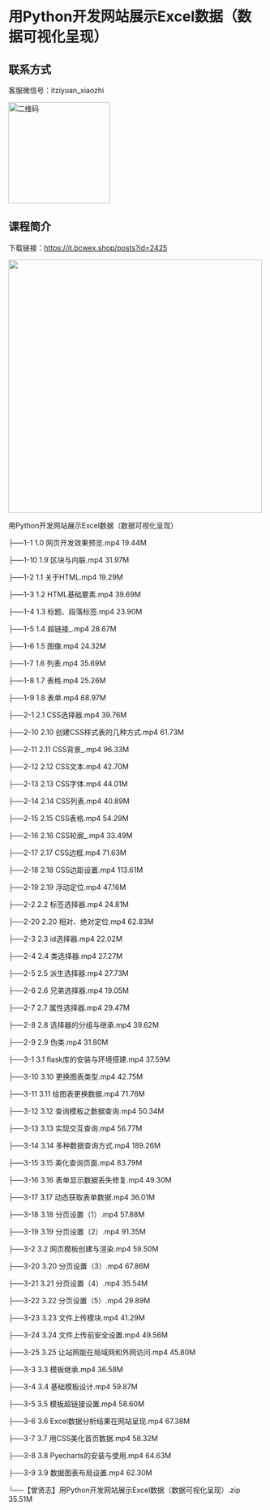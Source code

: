 # 用Python开发网站展示Excel数据（数据可视化呈现）

## 联系方式

客服微信号：itziyuan_xiaozhi

<img src="https://ziyuanyun.oss-cn-guangzhou.aliyuncs.com/common/20240614073449/666b82192834a.jpg" width="200" height="200" alt="二维码">

## 课程简介

下载链接：https://it.bcwex.shop/posts?id=2425

<img src="https://ziyuanyun.oss-cn-guangzhou.aliyuncs.com/yun/20240515183949/664490f571c1c.jpg" width="500" alt="">

  用Python开发网站展示Excel数据（数据可视化呈现）



 ├──1-1 1.0 网页开发效果预览.mp4 19.44M

 ├──1-10 1.9 区块与内联.mp4 31.97M

 ├──1-2 1.1 关于HTML.mp4 19.29M

 ├──1-3 1.2 HTML基础要素.mp4 39.69M

 ├──1-4 1.3 标题、段落标签.mp4 23.90M

 ├──1-5 1.4 超链接_.mp4 28.67M

 ├──1-6 1.5 图像.mp4 24.32M

 ├──1-7 1.6 列表.mp4 35.69M

 ├──1-8 1.7 表格.mp4 25.26M

 ├──1-9 1.8 表单.mp4 68.97M

 ├──2-1 2.1 CSS选择器.mp4 39.76M

 ├──2-10 2.10 创建CSS样式表的几种方式.mp4 61.73M

 ├──2-11 2.11 CSS背景_.mp4 96.33M

 ├──2-12 2.12 CSS文本.mp4 42.70M

 ├──2-13 2.13 CSS字体.mp4 44.01M

 ├──2-14 2.14 CSS列表.mp4 40.89M

 ├──2-15 2.15 CSS表格.mp4 54.29M

 ├──2-16 2.16 CSS轮廓_.mp4 33.49M

 ├──2-17 2.17 CSS边框.mp4 71.63M

 ├──2-18 2.18 CSS边距设置.mp4 113.61M

 ├──2-19 2.19 浮动定位.mp4 47.16M

 ├──2-2 2.2 标签选择器.mp4 24.81M

 ├──2-20 2.20 相对、绝对定位.mp4 62.83M

 ├──2-3 2.3 id选择器.mp4 22.02M

 ├──2-4 2.4 类选择器.mp4 27.27M

 ├──2-5 2.5 派生选择器.mp4 27.73M

 ├──2-6 2.6 兄弟选择器.mp4 19.05M

 ├──2-7 2.7 属性选择器.mp4 29.47M

 ├──2-8 2.8 选择器的分组与继承.mp4 39.62M

 ├──2-9 2.9 伪类.mp4 31.80M

 ├──3-1 3.1 flask库的安装与环境搭建.mp4 37.59M

 ├──3-10 3.10 更换图表类型.mp4 42.75M

 ├──3-11 3.11 给图表更换数据.mp4 71.76M

 ├──3-12 3.12 查询模板之数据查询.mp4 50.34M

 ├──3-13 3.13 实现交互查询.mp4 56.77M

 ├──3-14 3.14 多种数据查询方式.mp4 189.26M

 ├──3-15 3.15 美化查询页面.mp4 83.79M

 ├──3-16 3.16 表单显示数据丢失修复.mp4 49.30M

 ├──3-17 3.17 动态获取表单数据.mp4 36.01M

 ├──3-18 3.18 分页设置（1）.mp4 57.88M

 ├──3-19 3.19 分页设置（2）.mp4 91.35M

 ├──3-2 3.2 网页模板创建与渲染.mp4 59.50M

 ├──3-20 3.20 分页设置（3）.mp4 67.86M

 ├──3-21 3.21 分页设置（4）.mp4 35.54M

 ├──3-22 3.22 分页设置（5）.mp4 29.89M

 ├──3-23 3.23 文件上传模块.mp4 41.29M

 ├──3-24 3.24 文件上传前安全设置.mp4 49.56M

 ├──3-25 3.25 让站网能在局域网和外网访问.mp4 45.80M

 ├──3-3 3.3 模板继承.mp4 36.58M

 ├──3-4 3.4 基础模板设计.mp4 59.87M

 ├──3-5 3.5 模板超链接设置.mp4 58.60M

 ├──3-6 3.6 Excel数据分析结果在网站呈现.mp4 67.38M

 ├──3-7 3.7 用CSS美化首页数据.mp4 58.32M

 ├──3-8 3.8 Pyecharts的安装与使用.mp4 64.63M

 ├──3-9 3.9 数据图表布局设置.mp4 62.30M

 └──【曾贤志】用Python开发网站展示Excel数据（数据可视化呈现）.zip 35.51M

  